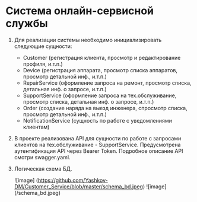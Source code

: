 # Система онлайн-сервисной службы

1) Для реализации системы необходимо инициализировать следующие сущности: 
    - Customer (регистрация клиента, просмотр и редактирование профиля, и.т.п.)
    - Device (регистрация аппарата, просмотр списка аппаратов, просмотр детальной инф., и.т.п.)
    - RepairService (оформление запроса на ремонт, просмотр списка, детальная инф. о запросе, и.т.п.)
    - SupportService (оформление запроса на тех.обслуживание, просмотр списка, детальная инф. о запросе, и.т.п.)
    - Order (создание наряда на выезд инженера, спросмотр списка, просмотр детальной инф., и.т.п.)
    - NotificationService (сущность по работе с уведомлениями клиентам)
2) В проекте реализована API для сущности по работе с запросами клиентов на тех.обслуживание - 
   SupportService. Предусмотрена аутентификация API через Bearer Token.
   Подробное описание API смотри swagger.yaml. 
3) Логическая схема БД.

   ![image] (https://github.com/Yashkov-DM/Customer_Service/blob/master/schema_bd.jpeg)
   ![image] (/schema_bd.jpeg)

